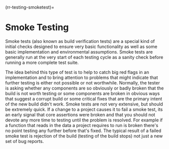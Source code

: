(rr-testing-smoketest)=
# Smoke Testing

Smoke tests (also known as build verification tests) are a special kind of initial checks designed to ensure very basic functionality as well as some basic implementation and environmental assumptions.
Smoke tests are generally run at the very start of each testing cycle as a sanity check before running a more complete test suite.

The idea behind this type of test is to help to catch big red flags in an implementation and to bring attention to problems that might indicate that further testing is either not possible or not worthwhile.
Normally, the tester is asking whether any components are so obviously or badly broken that the build is not worth testing or some components are broken in obvious ways that suggest a corrupt build or some critical fixes that are the primary intent of the new build didn't work.
Smoke tests are not very extensive, but should be extremely quick.
If a change to a project causes it to fail a smoke test, its an early signal that core assertions were broken and that you should not devote any more time to testing until the problem is resolved.
For example if a function that reads in the data a project requires to run is broken there's no point testing any further before that's fixed.
The typical result of a failed smoke test is rejection of the build (testing of the build stops) not just a new set of bug reports.
